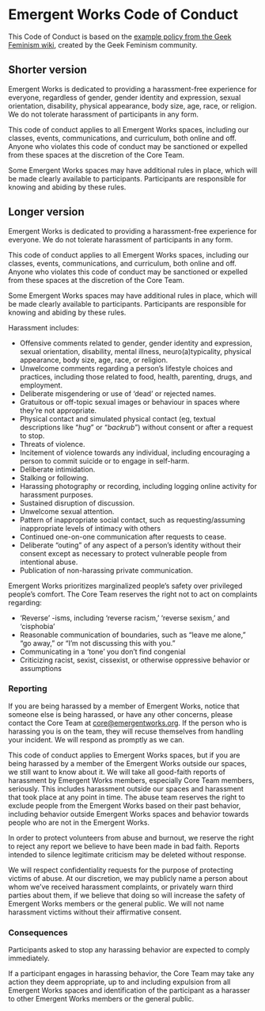 # Emergent Works Code of Conduct

This Code of Conduct is based on the [example policy from the Geek Feminism wiki](http://geekfeminism.wikia.com/wiki/Community_anti-harassment), created by the Geek Feminism community.

## Shorter version

Emergent Works is dedicated to providing a harassment-free experience for everyone, regardless of gender, gender identity and expression, sexual orientation, disability, physical appearance, body size, age, race, or religion. We do not tolerate harassment of participants in any form.

This code of conduct applies to all Emergent Works spaces, including our classes, events, communications, and curriculum, both online and off. Anyone who violates this code of conduct may be sanctioned or expelled from these spaces at the discretion of the Core Team.

Some Emergent Works spaces may have additional rules in place, which will be made clearly available to participants. Participants are responsible for knowing and abiding by these rules.

## Longer version

Emergent Works is dedicated to providing a harassment-free experience for everyone. We do not tolerate harassment of participants in any form.

This code of conduct applies to all Emergent Works spaces, including our classes, events, communications, and curriculum, both online and off. Anyone who violates this code of conduct may be sanctioned or expelled from these spaces at the discretion of the Core Team.

Some Emergent Works spaces may have additional rules in place, which will be made clearly available to participants. Participants are responsible for knowing and abiding by these rules.

Harassment includes:

- Offensive comments related to gender, gender identity and expression, sexual orientation, disability, mental illness, neuro(a)typicality, physical appearance, body size, age, race, or religion.
- Unwelcome comments regarding a person’s lifestyle choices and practices, including those related to food, health, parenting, drugs, and employment.
- Deliberate misgendering or use of ‘dead’ or rejected names.
- Gratuitous or off-topic sexual images or behaviour in spaces where they’re not appropriate.
- Physical contact and simulated physical contact (eg, textual descriptions like “_hug_” or “_backrub_”) without consent or after a request to stop.
- Threats of violence.
- Incitement of violence towards any individual, including encouraging a person to commit suicide or to engage in self-harm.
- Deliberate intimidation.
- Stalking or following.
- Harassing photography or recording, including logging online activity for harassment purposes.
- Sustained disruption of discussion.
- Unwelcome sexual attention.
- Pattern of inappropriate social contact, such as requesting/assuming inappropriate levels of intimacy with others
- Continued one-on-one communication after requests to cease.
- Deliberate “outing” of any aspect of a person’s identity without their consent except as necessary to protect vulnerable people from intentional abuse.
- Publication of non-harassing private communication.

Emergent Works prioritizes marginalized people’s safety over privileged people’s comfort. The Core Team reserves the right not to act on complaints regarding:

- ‘Reverse’ -isms, including ‘reverse racism,’ ‘reverse sexism,’ and ‘cisphobia’
- Reasonable communication of boundaries, such as “leave me alone,” “go away,” or “I’m not discussing this with you.”
- Communicating in a ‘tone’ you don’t find congenial
- Criticizing racist, sexist, cissexist, or otherwise oppressive behavior or assumptions

### Reporting

If you are being harassed by a member of Emergent Works, notice that someone else is being harassed, or have any other concerns, please contact the Core Team at core@emergentworks.org. If the person who is harassing you is on the team, they will recuse themselves from handling your incident. We will respond as promptly as we can.

This code of conduct applies to Emergent Works spaces, but if you are being harassed by a member of the Emergent Works outside our spaces, we still want to know about it. We will take all good-faith reports of harassment by Emergent Works members, especially Core Team members, seriously. This includes harassment outside our spaces and harassment that took place at any point in time. The abuse team reserves the right to exclude people from the Emergent Works based on their past behavior, including behavior outside Emergent Works spaces and behavior towards people who are not in the Emergent Works.

In order to protect volunteers from abuse and burnout, we reserve the right to reject any report we believe to have been made in bad faith. Reports intended to silence legitimate criticism may be deleted without response.

We will respect confidentiality requests for the purpose of protecting victims of abuse. At our discretion, we may publicly name a person about whom we’ve received harassment complaints, or privately warn third parties about them, if we believe that doing so will increase the safety of Emergent Works members or the general public. We will not name harassment victims without their affirmative consent.

### Consequences

Participants asked to stop any harassing behavior are expected to comply immediately.

If a participant engages in harassing behavior, the Core Team may take any action they deem appropriate, up to and including expulsion from all Emergent Works spaces and identification of the participant as a harasser to other Emergent Works members or the general public.

